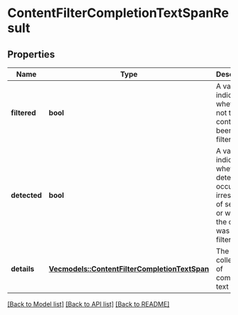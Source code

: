 # ContentFilterCompletionTextSpanResult

## Properties

Name | Type | Description | Notes
------------ | ------------- | ------------- | -------------
**filtered** | **bool** | A value indicating whether or not the content has been filtered. | 
**detected** | **bool** | A value indicating whether detection occurred, irrespective of severity or whether the content was filtered. | 
**details** | [**Vec<models::ContentFilterCompletionTextSpan>**](ContentFilterCompletionTextSpan.md) | The collection of completion text spans. | 

[[Back to Model list]](../README.md#documentation-for-models) [[Back to API list]](../README.md#documentation-for-api-endpoints) [[Back to README]](../README.md)


